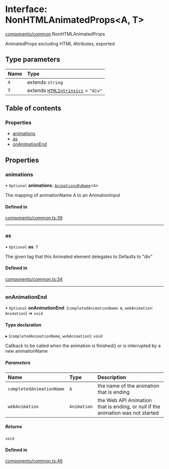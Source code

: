# Interface: NonHTMLAnimatedProps<A, T\>

[components/common](../wiki/components.common).NonHTMLAnimatedProps

AnimatedProps excluding HTML Attributes, exported

## Type parameters

| Name | Type |
| :------ | :------ |
| `A` | extends `string` |
| `T` | extends [`HTMLIntrinsics`](../wiki/components.common#htmlintrinsics) = ``"div"`` |

## Table of contents

### Properties

- [animations](../wiki/components.common.NonHTMLAnimatedProps#animations)
- [as](../wiki/components.common.NonHTMLAnimatedProps#as)
- [onAnimationEnd](../wiki/components.common.NonHTMLAnimatedProps#onanimationend)

## Properties

### animations

• `Optional` **animations**: [`AnimationsByName`](../wiki/AnimationInput#animationsbyname)<`A`\>

The mapping of animationName A to an AnimationInput

#### Defined in

[components/common.ts:39](https://github.com/tristanjohnson849/react-controlled-animations/blob/9e840f9/src/components/common.ts#L39)

___

### as

• `Optional` **as**: `T`

The given tag that this Animated element delegates to
Defaults to "div"

#### Defined in

[components/common.ts:34](https://github.com/tristanjohnson849/react-controlled-animations/blob/9e840f9/src/components/common.ts#L34)

___

### onAnimationEnd

• `Optional` **onAnimationEnd**: (`completedAnimationName`: `A`, `webAnimation`: `Animation`) => `void`

#### Type declaration

▸ (`completedAnimationName`, `webAnimation`): `void`

Callback to be called when the animation is finished() or is interrupted by a new animationName

##### Parameters

| Name | Type | Description |
| :------ | :------ | :------ |
| `completedAnimationName` | `A` | the name of the animation that is ending |
| `webAnimation` | `Animation` | the Web API Animation that is ending, or null if the animation was not started |

##### Returns

`void`

#### Defined in

[components/common.ts:46](https://github.com/tristanjohnson849/react-controlled-animations/blob/9e840f9/src/components/common.ts#L46)
